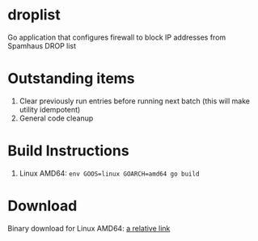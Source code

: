# droplist

Go application that configures firewall to block IP addresses from Spamhaus DROP list

# Outstanding items
1) Clear previously run entries before running next batch (this will make utility idempotent)
2) General code cleanup

# Build Instructions

1) Linux AMD64: `env GOOS=linux GOARCH=amd64 go build`

# Download

Binary download for Linux AMD64: [a relative link](/bin/droplist.zip)